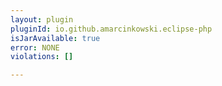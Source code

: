 ```yaml
---
layout: plugin
pluginId: io.github.amarcinkowski.eclipse-php
isJarAvailable: true
error: NONE
violations: []

---
```

